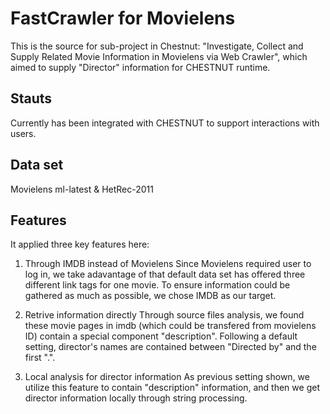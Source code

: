 # FastCrawler for Movielens
This is the source for sub-project in Chestnut: "Investigate, Collect and Supply Related Movie Information in Movielens via Web Crawler", which aimed to supply "Director" information for CHESTNUT runtime.

## Stauts
Currently has been integrated with CHESTNUT to support interactions with users.

## Data set 
Movielens ml-latest & HetRec-2011

## Features
It applied three key features here:

1. Through IMDB instead of Movielens
  Since Movielens required user to log in, we take adavantage of that default data set has offered three different link tags for one movie. To ensure information could be gathered as much as possible, we chose IMDB as our target.

2. Retrive information directly
  Through source files analysis, we found these movie pages in imdb (which could be transfered from movielens ID) contain a special component "description". Following a default setting, director's names are contained between "Directed by" and the first ".". 
  
3. Local analysis for director information
  As previous setting shown, we utilize this feature to contain "description" information, and then we get director information locally through string processing.
  
